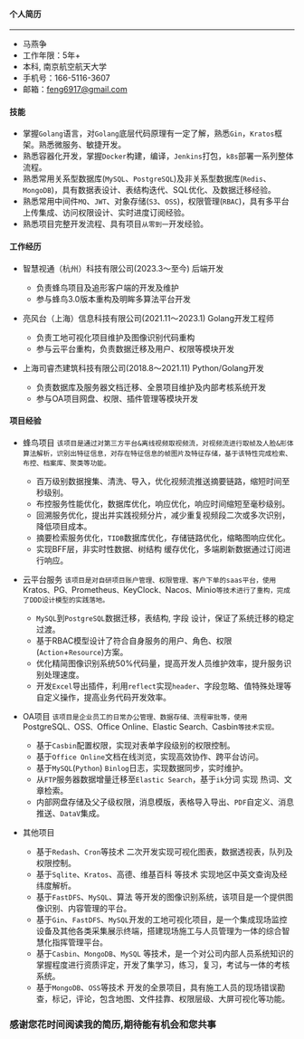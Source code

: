 #### 个人简历

---

- 马燕争
- 工作年限：5年+
- 本科, 南京航空航天大学
- 手机号：166-5116-3607
- 邮箱：<feng6917@gmail.com>

#### 技能

- 掌握`Golang`语言，对`Golang`底层代码原理有一定了解，熟悉`Gin`，`Kratos`框架。熟悉微服务、敏捷开发。
- 熟悉容器化开发，掌握`Docker`构建，编译，`Jenkins`打包，`k8s`部署一系列整体流程。
- 熟悉常用关系型数据库(`MySQL`、`PostgreSQL`)及非关系型数据库(`Redis`、`MongoDB`)，具有数据表设计、表结构迭代、SQL优化、及数据迁移经验。
- 熟悉常用中间件`MQ`、`JWT`、对象存储(`S3`、`OSS`)，权限管理(`RBAC`)，具有多平台上传集成、访问权限设计、实时进度订阅经验。
- 熟悉项目完整开发流程、具有项目`从零到一`开发经验。

#### 工作经历

- 智慧视通（杭州）科技有限公司(2023.3～至今) 后端开发
  - 负责蜂鸟项目及追形客户端的开发及维护
  - 参与蜂鸟3.0版本重构及明眸多算法平台开发

- 亮风台（上海）信息科技有限公司(2021.11～2023.1) Golang开发工程师
  - 负责工地可视化项目维护及图像识别代码重构
  - 参与云平台重构，负责数据迁移及用户、权限等模块开发  
  
- 上海司睿杰建筑科技有限公司(2018.8～2021.11) Python/Golang开发
  - 负责数据库及服务器文档迁移、全景项目维护及内部考核系统开发
  - 参与OA项目网盘、权限、插件管理等模块开发

#### 项目经验

- 蜂鸟项目
    `该项目是通过对第三方平台&离线视频取视频流，对视频流进行取帧及人脸&形体算法解析，识别出特征信息，对存在特征信息的帧图片及特征存储，基于该特性完成检索、布控、档案库、聚类等功能。`

  - 百万级别数据搜集、清洗、导入，优化视频流推送摘要链路，缩短时间至秒级别。
  - 布控服务性能优化，数据库优化，响应优化，响应时间缩短至毫秒级别。
  - 回溯服务优化，提出并实践视频分片，减少重复视频段二次或多次识别，降低项目成本。
  - 摘要检索服务优化，`TIDB`数据库优化，存储链路优化，缩略图响应优化。
  - 实现BFF层，非实时性数据、树结构 缓存优化，多端刷新数据通过订阅进行响应。

- 云平台服务
    `该项目是对自研项目账户管理、权限管理、客户下单的saas平台，使用`Kratos`、`PG`、`Prometheus`、`KeyClock`、`Nacos`、`Minio`等技术进行了重构，完成了DDD设计模型的实践落地。`

  - `MySQL`到`PostgreSQL`数据迁移，表结构, 字段 设计，保证了系统迁移的稳定过渡。
  - 基于RBAC模型设计了符合自身服务的用户、角色、权限(`Action`+`Resource`)方案。
  - 优化精简图像识别系统50%代码量，提高开发人员维护效率，提升服务识别处理速度。
  - 开发`Excel`导出插件，利用`reflect`实现`header`、字段忽略、值特殊处理等自定义操作，提高业务代码开发效率。

- OA项目
    `该项目是企业员工的日常办公管理、数据存储、流程审批等，使用`PostgreSQL`、`OSS`、`Office Online`、`Elastic Search`、`Casbin`等技术实现。`

  - 基于`Casbin`配置权限，实现对表单字段级别的权限控制。
  - 基于`Office Online`文档在线浏览，实现高效协作、跨平台访问。
  - 基于`MySQL`(`Python`) `Binlog`日志，实现数据同步，实时维护。
  - 从`FTP`服务器数据增量迁移至`Elastic Search`，基于`ik`分词 实现 热词、文章检索。
  - 内部网盘存储及父子级权限，消息模版，表格导入导出、`PDF`自定义、消息推送、`DataV`集成。

- 其他项目
  
  - 基于`Redash`、`Cron`等技术 二次开发实现可视化图表，数据透视表，队列及权限控制。
  - 基于`Sqlite`、`Kratos`、高德、维基百科 等技术 实现地区中英文查询及经纬度解析。
  - 基于`FastDFS`、`MySQL`、算法 等开发的图像识别系统，该项目是一个提供图像识别、内容管理的平台。
  - 基于`Gin`、`FastDFS`、`MySQL`开发的工地可视化项目，是一个集成现场监控设备及其他各类采集展示终端，搭建现场施工与人员管理为一体的综合智慧化指挥管理平台。
  - 基于`Casbin`、`MongoDB`、`MySQL` 等技术，是一个对公司内部人员系统知识的掌握程度进行资质评定，开发了集学习，练习，复习，考试与一体的考核系统。
  - 基于`MongoDB`、`OSS`等技术 开发的全景项目，具有施工人员的现场错误勘查，标记，评论，包含地图、文件挂靠、权限层级、大屏可视化等功能。
  
### 感谢您花时间阅读我的简历,期待能有机会和您共事
